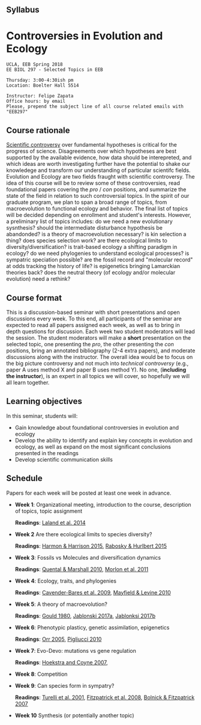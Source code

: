 ## Syllabus

# Controversies in Evolution and Ecology

    UCLA, EEB Spring 2018
    EE BIOL 297 - Selected Topics in EEB
    
    Thursday: 3:00-4:30ish pm 
    Location: Boelter Hall 5514
    
    Instructor: Felipe Zapata
    Office hours: by email
    Please, prepend the subject line of all course related emails with "EEB297"


## Course rationale

[Scientific controversy](https://undsci.berkeley.edu/article/_0_0/sciencetoolkit_06) over fundamental hypotheses is critical for the progress of science. Disagreements over which hypotheses are best supported by the available evidence, how data should be interepreted, and which ideas are worth investigating further have the potential to shake our knowledege and transform our understanding of particular scientifc fields. Evolution and Ecology are two fields fraught with scientific controversy. The idea of this course will be to review some of these controversies, read foundational papers covering the *pro* / *con* positions, and summarize the state of the field in relation to such controversial topics. In the spirit of our graduate program, we plan to span a broad range of topics, from macroevolution to functional ecology and behavior. The final list of topics will be decided depending on enrollment and student's interests. However, a preliminary list of topics includes: do we need a new evolutionary sysnthesis? should the intermediate disturbance hypothesis be abandonded? is a theory of macroevolution necessary? is kin selection a thing? does species selection work? are there ecological limits to diversity/diversification? is trait-based ecology a shifting paradigm in ecology? do we need phylogenies to understand ecological processes? is sympatric speciation possible? are the fossil record and "molecular record" at odds tracking the history of life? is epigenetics bringing Lamarckian theories back? does the neutral theory (of ecology and/or molecular evolution) need a rethink?

## Course format

This is a discussion-based seminar with short presentations and open discussions every week. To this end, all participants of the seminar are expected to read all papers assigned each week, as well as to bring in depth questions for discussion. Each week two student moderators will lead the session. The student moderators will make a **short** presentation on the selected topic, one presenting the *pro*, the other presenting the *con* positions, bring an annotated bibliography (2-4 extra papers), and moderate discussions along with the instructor. The overall idea would be to focus on the big picture controversy and not much into *technical controversy* (e.g., paper A uses method X and paper B uses method Y). No one, (**including the instructor**), is an expert in all topics we will cover, so hopefully we will all learn together.


## Learning objectives

In this seminar, students will:

* Gain knowledge about foundational controversies in evolution and ecology
* Develop the ability to identify and explain key concepts in evolution and ecology, as well as expand on the most significant conclusions presented in the readings 
* Develop scientific communication skills


## Schedule

Papers for each week will be posted at least one week in advance.

* **Week 1**: Organizational meeting, introduction to the course, description of topics, topic assignment
    
    **Readings**: [Laland et al. 2014](https://www.nature.com/news/does-evolutionary-theory-need-a-rethink-1.16080)

* **Week 2** Are there ecological limits to species diversity? 
    
    **Readings**: [Harmon & Harrison 2015](https://www.ncbi.nlm.nih.gov/pubmed/25905502), [Rabosky & Hurlbert 2015](https://www.ncbi.nlm.nih.gov/pubmed/25905501) 

* **Week 3**: Fossils vs Molecules and diversification dynamics

    **Readings**: [Quental & Marshall 2010](https://www.ncbi.nlm.nih.gov/pubmed/20646780), [Morlon et al. 2011](https://www.ncbi.nlm.nih.gov/pubmed/21930899)

* **Week 4**: Ecology, traits, and phylogenies

    **Readings**: [Cavender-Bares et al. 2009](https://www.ncbi.nlm.nih.gov/pubmed/19473217), [Mayfield & Levine 2010](https://www.ncbi.nlm.nih.gov/pubmed/20576030)

* **Week 5**: A theory of macroevolution? 

    **Readings**: [Gould 1980](http://www.somosbacteriasyvirus.com/gould.pdf), [Jablonski 2017a](https://link.springer.com/article/10.1007%2Fs11692-017-9420-0), [Jablonksi 2017b](https://link.springer.com/article/10.1007%2Fs11692-017-9434-7)

* **Week 6**: Phenotypic plasticy, genetic assimilation, epigenetics
    
    **Readings**: [Orr 2005](https://www.ncbi.nlm.nih.gov/pubmed/15716908), [Pigliucci 2010](https://www.dropbox.com/sh/fyexleihzv152ja/AABaBENJHIE9Mio6-cW1wiuna?dl=0&preview=2010-Pigliucci-Phenotypic+Plasticity-Evolution-+The+Extended+Synthesis.pdf)

* **Week 7**: Evo-Devo: mutations vs gene regulation

    **Readings**: [Hoekstra and Coyne 2007](https://www.ncbi.nlm.nih.gov/pubmed/17492956), 

* **Week 8**: Competition

* **Week 9**: Can species form in sympatry?

    **Readings**: [Turelli et al. 2001](https://www.ncbi.nlm.nih.gov/pubmed/11403865), [Fitzpatrick et al. 2008](https://www.ncbi.nlm.nih.gov/pubmed/18823452), [Bolnick & Fitzpatrick 2007](https://www.annualreviews.org/doi/abs/10.1146/annurev.ecolsys.38.091206.095804)

* **Week 10** Synthesis (or potentially another topic) 
